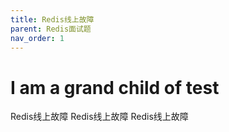 ```yaml
---
title: Redis线上故障
parent: Redis面试题
nav_order: 1
---
```


# I am a grand child of test

Redis线上故障
Redis线上故障
Redis线上故障